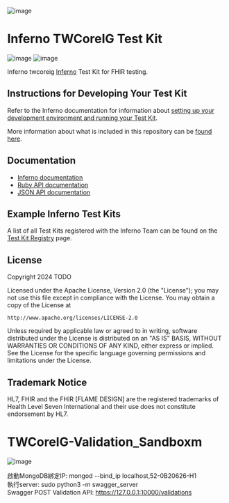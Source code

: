 ![image](https://github.com/user-attachments/assets/0090c845-c958-4317-b56c-d93ffe402899)  
# Inferno TWCoreIG Test Kit
![image](https://github.com/user-attachments/assets/134eff6b-9f90-457f-ab37-559fba840747)
![image](https://github.com/user-attachments/assets/4edf999f-e3eb-4792-8bed-892c39c6f020)

Inferno twcoreig [Inferno](https://github.com/inferno-community/inferno-core) Test Kit
for FHIR testing.

## Instructions for Developing Your Test Kit

Refer to the Inferno documentation for information about [setting up
your development environment and running your Test Kit](https://inferno-framework.github.io/docs/getting-started/).

More information about what is included in this repository can be [found here](https://inferno-framework.github.io/docs/getting-started/repo-layout-and-organization.html).

## Documentation
- [Inferno documentation](https://inferno-framework.github.io/docs/)
- [Ruby API documentation](https://inferno-framework.github.io/inferno-core/docs/)
- [JSON API documentation](https://inferno-framework.github.io/inferno-core/api-docs/)

## Example Inferno Test Kits

A list of all Test Kits registered with the Inferno Team can be found on the [Test Kit Registry](https://inferno-framework.github.io/community/test-kits.html) page.

## License
Copyright 2024 TODO

Licensed under the Apache License, Version 2.0 (the "License"); you may not use
this file except in compliance with the License. You may obtain a copy of the
License at
```
http://www.apache.org/licenses/LICENSE-2.0
```
Unless required by applicable law or agreed to in writing, software distributed
under the License is distributed on an "AS IS" BASIS, WITHOUT WARRANTIES OR
CONDITIONS OF ANY KIND, either express or implied. See the License for the
specific language governing permissions and limitations under the License.

## Trademark Notice

HL7, FHIR and the FHIR [FLAME DESIGN] are the registered trademarks of Health
Level Seven International and their use does not constitute endorsement by HL7.

# TWCoreIG-Validation_Sandboxm
![image](https://github.com/user-attachments/assets/952b3af5-3769-40b5-9d13-c592c72074fb)

啟動MongoDB綁定IP: mongod --bind_ip localhost,52-0B20626-H1  
執行server: sudo python3 -m swagger_server  
Swagger POST Validation API: https://127.0.0.1:10000/validations 